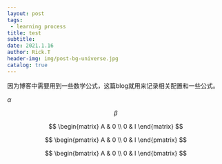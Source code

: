 ```yaml
---
layout: post
tags: 
 - learning process
title: test
subtitle: 
date: 2021.1.16
author: Rick.T
header-img: img/post-bg-universe.jpg
catalog: true
---
```


<head>
<script type="text/javascript" async src="//cdn.bootcss.com/mathjax/2.7.0/MathJax.js?config=TeX-AMS-MML_HTMLorMML"></script>
<script type="text/javascript" async src="https://cdnjs.cloudflare.com/ajax/libs/mathjax/2.7.1/MathJax.js?config=TeX-MML-AM_CHTML"></script>
<script>
 MathJax = {
 tex: {
 inlineMath: [['$', '$'], ['\\(', '\\)']],

 packages: ['base', 'newcommand', 'configMacros']
 },
 svg: {
 fontCache: 'global'
 }
 };
</script>
</head>

因为博客中需要用到一些数学公式，这篇blog就用来记录相关配置和一些公式。

$\alpha$

$$
\beta
$$

$$
\begin{matrix}
A & 0 \\
0 & I 
\end{matrix}
$$

$$
\begin{pmatrix}
A & 0 \\
0 & I 
\end{pmatrix}
$$

$$
\begin{bmatrix}
A & 0 \\
0 & I
 \end{bmatrix}
$$


